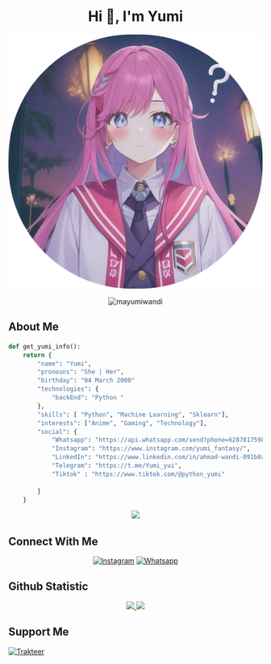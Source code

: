 
<h1 align="center">Hi 👋, I'm Yumi</h1>
<p align="center">
     <a href="https://github.com/Mayumiwandi"><img src="https://github.com/Mayumiwandi/Mayumiwandi/blob/main/wandi-foto.png"/><a>
</p>

       




<p align="center"> <img src="https://komarev.com/ghpvc/?username=mayumiwandi&label=Profile%20views&color=0e75b6&style=flat" alt="mayumiwandi" /> </p>


## About Me
```py
def get_yumi_info():
    return {
        "name": "Yumi",
        "pronouns": "She | Her",
        "birthday": "04 March 2000"
        "technologies": {
            "backEnd": "Python "
        },
        "skills": [ "Python", "Machine Learning", "Sklearn"],
        "interests": ["Anime", "Gaming", "Technology"],
        "social": {
            "Whatsapp": "https://api.whatsapp.com/send?phone=6287817598153&text=Hello+Mayumi",
            "Instagram": "https://www.instagram.com/yumi_fantasy/",
            "LinkedIn": "https://www.linkedin.com/in/ahmad-wandi-091b8a240/",
            "Telegram": "https://t.me/Yumi_yui",
            "Tiktok" : "https://www.tiktok.com/@python_yumi"

        }
    }
```

<p align="center">
  <a href="https://github.com/Mayumiwandi">
    <img src="https://skillicons.dev/icons?i=py,linux,github,gitlab,tensorflow,matlab,vscode&theme=light" />
  </a>
</p>

## Connect With Me
<p align="center">
<a href="https://www.instagram.com/yumi_fantasy" target="_blank"><img src="https://img.shields.io/badge/Instagram-%23E4405F.svg?&style=flat-square&logo=instagram&logoColor=white" alt="Instagram"></a>
<a href="https://api.whatsapp.com/send?phone=6287817598153&text=Hello+Mayumi" target="_blank"><img src="https://img.shields.io/badge/Whatsapp-%808080.svg?&style=flat-square&logo=Whatsapp&logoColor=white" alt="Whatsapp"></a>
</p>



## Github Statistic
<p align="center">
<a href="https://github.com/mayumiwandi">
  <img height="180em" src="https://github-readme-stats-eight-theta.vercel.app/api?username=mayumiwandi&show_icons=true&theme=synthwave&include_all_commits=true&count_private=true"/>
  <img height="180em" src="https://github-readme-stats-eight-theta.vercel.app/api/top-langs/?username=mayumiwandi&layout=compact&langs_count=8&theme=synthwave"/>
</a>
</p>

## Support Me
[![Trakteer](https://img.shields.io/badge/Click%20Here!-Trust%20Me-red)](https://saweria.co/YumiYui)


